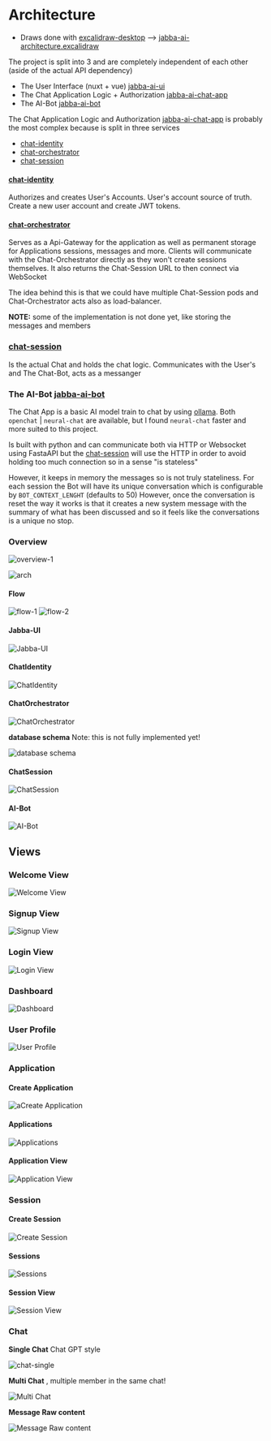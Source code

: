 Architecture
============

* Draws done with [excalidraw-desktop](https://github.com/pgkt04/excalidraw-desktop) --> [jabba-ai-architecture.excalidraw](jabba-ai-architecture.excalidraw)


The project is split into 3 and are completely independent of each other (aside of the actual API dependency)

* The User Interface (nuxt + vue) [jabba-ai-ui](https://github.com/Koubae/jabba-ai-ui)
* The Chat Application Logic + Authorization [jabba-ai-chat-app](https://github.com/Koubae/jabba-ai-chat-app)
* The AI-Bot [jabba-ai-bot](https://github.com/Koubae/jabba-ai-bot)

The Chat Application Logic and Authorization [jabba-ai-chat-app](https://github.com/Koubae/jabba-ai-chat-app)
is probably the most complex because is split in three services


* [chat-identity](https://github.com/Koubae/jabba-ai-chat-app/tree/master/internal/chat-identity)
* [chat-orchestrator](https://github.com/Koubae/jabba-ai-chat-app/tree/master/internal/chat-orchestrator)
* [chat-session](https://github.com/Koubae/jabba-ai-chat-app/tree/master/internal/chat-session)

#### [chat-identity](https://github.com/Koubae/jabba-ai-chat-app/tree/master/internal/chat-identity)

Authorizes and creates User's Accounts.
User's account source of truth. 
Create a new user account and create JWT tokens.


#### [chat-orchestrator](https://github.com/Koubae/jabba-ai-chat-app/tree/master/internal/chat-orchestrator)

Serves as a Api-Gateway for the application as well as permanent storage for Applications sessions, messages and more.
Clients will communicate with the Chat-Orchestrator directly as they won't create sessions themselves.
It also returns the Chat-Session URL to then connect via WebSocket

The idea behind this is that we could have multiple Chat-Session pods and Chat-Orchestrator acts also as load-balancer.

**NOTE:** some of the implementation is not done yet, like storing the messages and members


### [chat-session](https://github.com/Koubae/jabba-ai-chat-app/tree/master/internal/chat-session)

Is the actual Chat and holds the chat logic.
Communicates with the User's and The Chat-Bot, acts as a messanger

### The AI-Bot [jabba-ai-bot](https://github.com/Koubae/jabba-ai-bot)

The Chat App is a basic AI model train to chat by using [ollama](https://ollama.com/).
Both `openchat` | `neural-chat` are available, but I found `neural-chat` faster and more suited to this project.

Is built with python and can communicate both via HTTP or Websocket using FastaAPI but the [chat-session](https://github.com/Koubae/jabba-ai-chat-app/tree/master/internal/chat-session)
will use the HTTP in order to avoid holding too much connection so in a sense "is stateless"

However, it keeps in memory the messages so is not truly stateliness. 
For each session the Bot will have its unique conversation which is configurable by `BOT_CONTEXT_LENGHT` (defaults to 50)
However, once the conversation is reset the way it works is that it creates a new system message with the summary of 
what has been discussed and so it feels like the conversations is a unique no stop.


### Overview


![overview-1](image.png)

![arch](image-1.png)

#### Flow

![flow-1](image-2.png)
![flow-2](image-3.png)

#### Jabba-UI

![Jabba-UI](image-4.png)

#### ChatIdentity

![ChatIdentity](image-5.png)

#### ChatOrchestrator

![ChatOrchestrator](image-6.png)

**database schema**
Note: this is not fully implemented yet!

![database schema](image-7.png)

#### ChatSession

![ChatSession](image-8.png)

#### AI-Bot

![AI-Bot](image-9.png)



Views
-----

### Welcome View

![Welcome View](image-10.png)

### Signup View

![Signup View](image-11.png)

### Login View


![Login View](image-12.png)

### Dashboard

![Dashboard](image-13.png)

### User Profile

![User Profile](image-14.png)


### Application

#### Create Application

![aCreate Application](image-15.png)

#### Applications

![Applications](image-16.png)

#### Application View

![Application View](image-17.png)


### Session


#### Create Session

![Create Session](image-18.png)

#### Sessions

![Sessions](image-19.png)

#### Session View

![ Session View](image-20.png)

### Chat

**Single Chat** Chat GPT style

![chat-single](image-21.png)


**Multi Chat** , multiple member in the same chat!

![Multi Chat](image-22.png)


**Message Raw content**

![Message Raw content](image-23.png)
